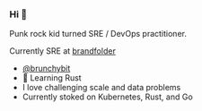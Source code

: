 ### Hi 👋

Punk rock kid turned SRE / DevOps practitioner.

Currently SRE at [brandfolder](brandfolder.com)


- [@brunchybit](https://twitter.com/brunchybit)
- 🌱 Learning Rust
- I love challenging scale and data problems
- Currently stoked on Kubernetes, Rust, and Go

